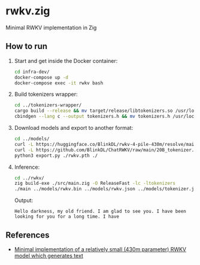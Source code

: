 # rwkv.zig
Minimal RWKV implementation in Zig

## How to run
1. Start and get inside the Docker container:
    ```bash
    cd infra-dev/
    docker-compose up -d
    docker-compose exec -it rwkv bash
    ```
2. Build tokenizers wrapper:
    ```bash
    cd ../tokenizers-wrapper/
    cargo build --release && mv target/release/libtokenizers.so /usr/local/lib/
    cbindgen --lang c --output tokenizers.h && mv tokenizers.h /usr/local/include/
    ```
3. Download models and export to another format:
    ```bash
    cd ../models/
    curl -L https://huggingface.co/BlinkDL/rwkv-4-pile-430m/resolve/main/RWKV-4-Pile-430M-20220808-8066.pth -o rwkv.pth
    curl -L https://github.com/BlinkDL/ChatRWKV/raw/main/20B_tokenizer.json -o tokenizer.json
    python3 export.py ./rwkv.pth ./
    ```
4. Inference:
    ```bash
    cd ../rwkv/
    zig build-exe ./src/main.zig -O ReleaseFast -lc -ltokenizers
    ./main ../models/rwkv.bin ../models/rwkv.json ../models/tokenizer.json
    ```
    Output:
    ```
    Hello darkness, my old friend. I am glad to see you. I have been looking for you for a long time. I have
    ```

## References
- [Minimal implementation of a relatively small (430m parameter) RWKV model which generates text](https://johanwind.github.io/2023/03/23/rwkv_details.html)
